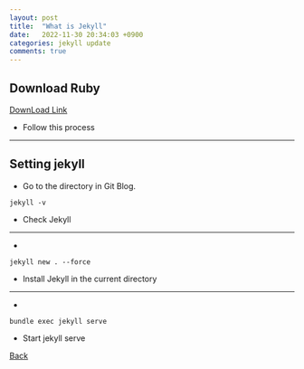 ```yaml
---
layout:	post
title:	"What is Jekyll"
date:	2022-11-30 20:34:03 +0900
categories:	jekyll update
comments: true
---
```

## Download Ruby
[DownLoad Link](https://jekyllrb-ko.github.io/docs/installation/windows/)
* Follow this process

***

## Setting jekyll
* Go to the directory in Git Blog.
```
jekyll -v
```
* Check Jekyll

***
*
```
jekyll new . --force
```
* Install Jekyll in the current directory

***
*
```
bundle exec jekyll serve
```
* Start jekyll serve





[Back](https://solbum.github.io/)